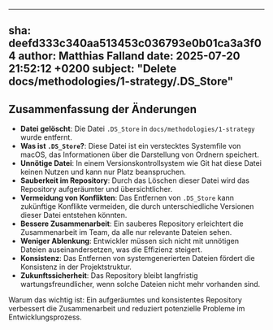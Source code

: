 ---
  sha: deefd333c340aa513453c036793e0b01ca3a3f04
  author: Matthias Falland
  date: 2025-07-20 21:52:12 +0200
  subject: "Delete docs/methodologies/1-strategy/.DS_Store"
  ---

  ## Zusammenfassung der Änderungen

- **Datei gelöscht**: Die Datei `.DS_Store` in `docs/methodologies/1-strategy` wurde entfernt.
- **Was ist `.DS_Store`?**: Diese Datei ist ein verstecktes Systemfile von macOS, das Informationen über die Darstellung von Ordnern speichert.
- **Unnötige Datei**: In einem Versionskontrollsystem wie Git hat diese Datei keinen Nutzen und kann nur Platz beanspruchen.
- **Sauberkeit im Repository**: Durch das Löschen dieser Datei wird das Repository aufgeräumter und übersichtlicher.
- **Vermeidung von Konflikten**: Das Entfernen von `.DS_Store` kann zukünftige Konflikte vermeiden, die durch unterschiedliche Versionen dieser Datei entstehen könnten.
- **Bessere Zusammenarbeit**: Ein sauberes Repository erleichtert die Zusammenarbeit im Team, da alle nur relevante Dateien sehen.
- **Weniger Ablenkung**: Entwickler müssen sich nicht mit unnötigen Dateien auseinandersetzen, was die Effizienz steigert.
- **Konsistenz**: Das Entfernen von systemgenerierten Dateien fördert die Konsistenz in der Projektstruktur.
- **Zukunftssicherheit**: Das Repository bleibt langfristig wartungsfreundlicher, wenn solche Dateien nicht mehr vorhanden sind.

Warum das wichtig ist: Ein aufgeräumtes und konsistentes Repository verbessert die Zusammenarbeit und reduziert potenzielle Probleme im Entwicklungsprozess.
